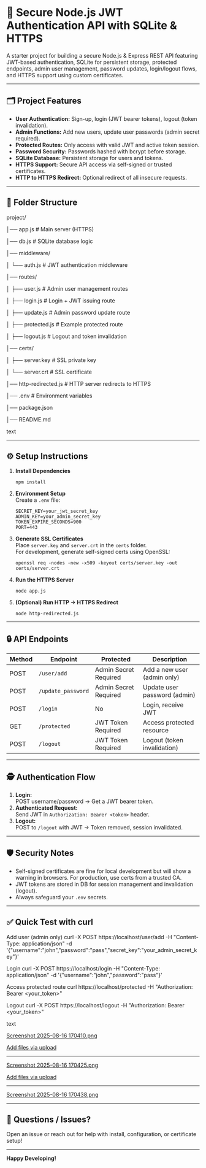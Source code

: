 # 🚀 Secure Node.js JWT Authentication API with SQLite & HTTPS

A starter project for building a secure Node.js & Express REST API featuring JWT-based authentication, SQLite for persistent storage, protected endpoints, admin user management, password updates, login/logout flows, and HTTPS support using custom certificates.

---

## 🗂️ Project Features

- **User Authentication:** Sign-up, login (JWT bearer tokens), logout (token invalidation).
- **Admin Functions:** Add new users, update user passwords (admin secret required).
- **Protected Routes:** Only access with valid JWT and active token session.
- **Password Security:** Passwords hashed with bcrypt before storage.
- **SQLite Database:** Persistent storage for users and tokens.
- **HTTPS Support:** Secure API access via self-signed or trusted certificates.
- **HTTP to HTTPS Redirect:** Optional redirect of all insecure requests.

---

## 📁 Folder Structure

project/

│── app.js # Main server (HTTPS)

│── db.js # SQLite database logic

│── middleware/

│ └── auth.js # JWT authentication middleware

│── routes/

│ ├── user.js # Admin user management routes

│ ├── login.js # Login + JWT issuing route

│ ├── update.js # Admin password update route

│ ├── protected.js # Example protected route

│ ├── logout.js # Logout and token invalidation

│── certs/

│ ├── server.key # SSL private key

│ └── server.crt # SSL certificate

│── http-redirected.js # HTTP server redirects to HTTPS

│── .env # Environment variables

│── package.json

│── README.md

text

---

## ⚙️ Setup Instructions

1. **Install Dependencies**
    ```
    npm install
    ```

2. **Environment Setup**  
    Create a `.env` file:
    ```
    SECRET_KEY=your_jwt_secret_key
    ADMIN_KEY=your_admin_secret_key
    TOKEN_EXPIRE_SECONDS=900
    PORT=443
    ```

3. **Generate SSL Certificates**  
    Place `server.key` and `server.crt` in the `certs` folder.  
    For development, generate self-signed certs using OpenSSL:
    ```
    openssl req -nodes -new -x509 -keyout certs/server.key -out certs/server.crt
    ```

4. **Run the HTTPS Server**
    ```
    node app.js
    ```

5. **(Optional) Run HTTP → HTTPS Redirect**
    ```
    node http-redirected.js
    ```

---

## 🔒 API Endpoints

| Method | Endpoint              | Protected                   | Description                     |
|--------|----------------------|-----------------------------|---------------------------------|
| POST   | `/user/add`          | Admin Secret Required        | Add a new user (admin only)     |
| POST   | `/update_password`   | Admin Secret Required        | Update user password (admin)    |
| POST   | `/login`             | No                          | Login, receive JWT              |
| GET    | `/protected`         | JWT Token Required           | Access protected resource       |
| POST   | `/logout`            | JWT Token Required           | Logout (token invalidation)     |

---

## 🕵️ Authentication Flow

1. **Login:**  
   POST username/password → Get a JWT bearer token.
2. **Authenticated Request:**  
   Send JWT in `Authorization: Bearer <token>` header.
3. **Logout:**  
   POST to `/logout` with JWT → Token removed, session invalidated.

---

## 🛡️ Security Notes

- Self-signed certificates are fine for local development but will show a warning in browsers. For production, use certs from a trusted CA.
- JWT tokens are stored in DB for session management and invalidation (logout).
- Always safeguard your `.env` secrets.

---

## ✅ Quick Test with curl

Add user (admin only)
curl -X POST https://localhost/user/add
-H "Content-Type: application/json"
-d '{"username":"john","password":"pass","secret_key":"your_admin_secret_key"}'

Login
curl -X POST https://localhost/login
-H "Content-Type: application/json"
-d '{"username":"john","password":"pass"}'

Access protected route
curl https://localhost/protected
-H "Authorization: Bearer <your_token>"

Logout
curl -X POST https://localhost/logout
-H "Authorization: Bearer <your_token>"

text

[Screenshot 2025-08-16 170410.png](https://github.com/hardiksood1/Secure-Node.js-JWT-Authentication-API-with-SQLite-HTTPS/blob/master/Screenshot%202025-08-16%20170410.png "Screenshot 2025-08-16 170410.png")

[Add files via upload](https://github.com/hardiksood1/Secure-Node.js-JWT-Authentication-API-with-SQLite-HTTPS/commit/4487ef5f55e18b2e4561862bcf2a02c662f613f5 "Add files via upload")

---

[Screenshot 2025-08-16 170425.png](https://github.com/hardiksood1/Secure-Node.js-JWT-Authentication-API-with-SQLite-HTTPS/blob/master/Screenshot%202025-08-16%20170425.png "Screenshot 2025-08-16 170425.png")

[Add files via upload](https://github.com/hardiksood1/Secure-Node.js-JWT-Authentication-API-with-SQLite-HTTPS/commit/4487ef5f55e18b2e4561862bcf2a02c662f613f5 "Add files via upload")

---

[Screenshot 2025-08-16 170438.png](https://github.com/hardiksood1/Secure-Node.js-JWT-Authentication-API-with-SQLite-HTTPS/blob/master/Screenshot%202025-08-16%20170438.png "Screenshot 2025-08-16 170438.png")




---

## 📧 Questions / Issues?

Open an issue or reach out for help with install, configuration, or certificate setup!

---

**Happy Developing!**
